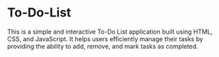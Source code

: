 # To-Do-List
This is a simple and interactive To-Do List application built using HTML, CSS, and JavaScript. It helps users efficiently manage their tasks by providing the ability to add, remove, and mark tasks as completed.
